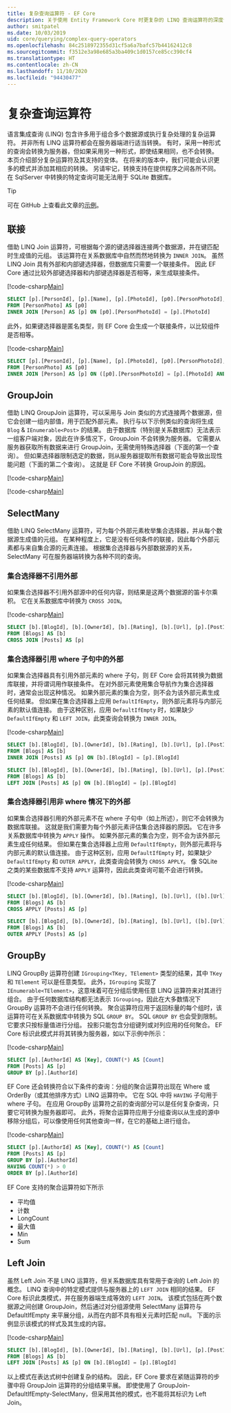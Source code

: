 ```yaml
---
title: 复杂查询运算符 - EF Core
description: 关于使用 Entity Framework Core 时更复杂的 LINQ 查询运算符的深度信息
author: smitpatel
ms.date: 10/03/2019
uid: core/querying/complex-query-operators
ms.openlocfilehash: 84c2518972355d31cf5a6a7bafc57b44162412c8
ms.sourcegitcommit: f3512e3a98e685a3ba409c1d0157ce85cc390cf4
ms.translationtype: HT
ms.contentlocale: zh-CN
ms.lasthandoff: 11/10/2020
ms.locfileid: "94430477"
---
```

# <a name="complex-query-operators"></a>复杂查询运算符

语言集成查询 (LINQ) 包含许多用于组合多个数据源或执行复杂处理的复杂运算符。 并非所有 LINQ 运算符都会在服务器端进行适当转换。 有时，采用一种形式的查询会转换为服务器，但如果采用另一种形式，即使结果相同，也不会转换。 本页介绍部分复杂运算符及其支持的变体。 在将来的版本中，我们可能会认识更多的模式并添加其相应的转换。 另请牢记，转换支持在提供程序之间各所不同。 在 SqlServer 中转换的特定查询可能无法用于 SQLite 数据库。

> [!TIP]
> 可在 GitHub 上查看此文章的[示例](https://github.com/dotnet/EntityFramework.Docs/tree/master/samples/core/Querying/ComplexQuery)。

## <a name="join"></a>联接

借助 LINQ Join 运算符，可根据每个源的键选择器连接两个数据源，并在键匹配时生成值的元组。 该运算符在关系数据库中自然而然地转换为 `INNER JOIN`。 虽然 LINQ Join 具有外部和内部键选择器，但数据库只需要一个联接条件。 因此 EF Core 通过比较外部键选择器和内部键选择器是否相等，来生成联接条件。

[!code-csharp[Main](../../../samples/core/Querying/ComplexQuery/Program.cs#Join)]

```sql
SELECT [p].[PersonId], [p].[Name], [p].[PhotoId], [p0].[PersonPhotoId], [p0].[Caption], [p0].[Photo]
FROM [PersonPhoto] AS [p0]
INNER JOIN [Person] AS [p] ON [p0].[PersonPhotoId] = [p].[PhotoId]
```

此外，如果键选择器是匿名类型，则 EF Core 会生成一个联接条件，以比较组件是否相等。

[!code-csharp[Main](../../../samples/core/Querying/ComplexQuery/Program.cs#JoinComposite)]

```sql
SELECT [p].[PersonId], [p].[Name], [p].[PhotoId], [p0].[PersonPhotoId], [p0].[Caption], [p0].[Photo]
FROM [PersonPhoto] AS [p0]
INNER JOIN [Person] AS [p] ON ([p0].[PersonPhotoId] = [p].[PhotoId] AND ([p0].[Caption] = N'SN'))
```

## <a name="groupjoin"></a>GroupJoin

借助 LINQ GroupJoin 运算符，可以采用与 Join 类似的方式连接两个数据源，但它会创建一组内部值，用于匹配外部元素。 执行与以下示例类似的查询将生成 `Blog` & `IEnumerable<Post>` 的结果。 由于数据库（特别是关系数据库）无法表示一组客户端对象，因此在许多情况下，GroupJoin 不会转换为服务器。 它需要从服务器获取所有数据来进行 GroupJoin，无需使用特殊选择器（下面的第一个查询）。 但如果选择器限制选定的数据，则从服务器提取所有数据可能会导致出现性能问题（下面的第二个查询）。 这就是 EF Core 不转换 GroupJoin 的原因。

[!code-csharp[Main](../../../samples/core/Querying/ComplexQuery/Program.cs#GroupJoin)]

[!code-csharp[Main](../../../samples/core/Querying/ComplexQuery/Program.cs#GroupJoinComposed)]

## <a name="selectmany"></a>SelectMany

借助 LINQ SelectMany 运算符，可为每个外部元素枚举集合选择器，并从每个数据源生成值的元组。 在某种程度上，它是没有任何条件的联接，因此每个外部元素都与来自集合源的元素连接。 根据集合选择器与外部数据源的关系，SelectMany 可在服务器端转换为各种不同的查询。

### <a name="collection-selector-doesnt-reference-outer"></a>集合选择器不引用外部

如果集合选择器不引用外部源中的任何内容，则结果是这两个数据源的笛卡尔乘积。 它在关系数据库中转换为 `CROSS JOIN`。

[!code-csharp[Main](../../../samples/core/Querying/ComplexQuery/Program.cs#SelectManyConvertedToCrossJoin)]

```sql
SELECT [b].[BlogId], [b].[OwnerId], [b].[Rating], [b].[Url], [p].[PostId], [p].[AuthorId], [p].[BlogId], [p].[Content], [p].[Rating], [p].[Title]
FROM [Blogs] AS [b]
CROSS JOIN [Posts] AS [p]
```

### <a name="collection-selector-references-outer-in-a-where-clause"></a>集合选择器引用 where 子句中的外部

如果集合选择器具有引用外部元素的 where 子句，则 EF Core 会将其转换为数据库联接，并将谓词用作联接条件。 在对外部元素使用集合导航作为集合选择器时，通常会出现这种情况。 如果外部元素的集合为空，则不会为该外部元素生成任何结果。 但如果在集合选择器上应用 `DefaultIfEmpty`，则外部元素将与内部元素的默认值连接。 由于这种区别，应用 `DefaultIfEmpty` 时，如果缺少 `DefaultIfEmpty` 和 `LEFT JOIN`，此类查询会转换为 `INNER JOIN`。

[!code-csharp[Main](../../../samples/core/Querying/ComplexQuery/Program.cs#SelectManyConvertedToJoin)]

```sql
SELECT [b].[BlogId], [b].[OwnerId], [b].[Rating], [b].[Url], [p].[PostId], [p].[AuthorId], [p].[BlogId], [p].[Content], [p].[Rating], [p].[Title]
FROM [Blogs] AS [b]
INNER JOIN [Posts] AS [p] ON [b].[BlogId] = [p].[BlogId]

SELECT [b].[BlogId], [b].[OwnerId], [b].[Rating], [b].[Url], [p].[PostId], [p].[AuthorId], [p].[BlogId], [p].[Content], [p].[Rating], [p].[Title]
FROM [Blogs] AS [b]
LEFT JOIN [Posts] AS [p] ON [b].[BlogId] = [p].[BlogId]
```

### <a name="collection-selector-references-outer-in-a-non-where-case"></a>集合选择器引用非 where 情况下的外部

如果集合选择器引用的外部元素不在 where 子句中（如上所述），则它不会转换为数据库联接。 这就是我们需要为每个外部元素评估集合选择器的原因。 它在许多关系数据库中转换为 `APPLY` 操作。 如果外部元素的集合为空，则不会为该外部元素生成任何结果。 但如果在集合选择器上应用 `DefaultIfEmpty`，则外部元素将与内部元素的默认值连接。 由于这种区别，应用 `DefaultIfEmpty` 时，如果缺少 `DefaultIfEmpty` 和 `OUTER APPLY`，此类查询会转换为 `CROSS APPLY`。 像 SQLite 之类的某些数据库不支持 `APPLY` 运算符，因此此类查询可能不会进行转换。

[!code-csharp[Main](../../../samples/core/Querying/ComplexQuery/Program.cs#SelectManyConvertedToApply)]

```sql
SELECT [b].[BlogId], [b].[OwnerId], [b].[Rating], [b].[Url], ([b].[Url] + N'=>') + [p].[Title] AS [p]
FROM [Blogs] AS [b]
CROSS APPLY [Posts] AS [p]

SELECT [b].[BlogId], [b].[OwnerId], [b].[Rating], [b].[Url], ([b].[Url] + N'=>') + [p].[Title] AS [p]
FROM [Blogs] AS [b]
OUTER APPLY [Posts] AS [p]
```

## <a name="groupby"></a>GroupBy

LINQ GroupBy 运算符创建 `IGrouping<TKey, TElement>` 类型的结果，其中 `TKey` 和 `TElement` 可以是任意类型。 此外，`IGrouping` 实现了 `IEnumerable<TElement>`，这意味着可在分组后使用任意 LINQ 运算符来对其进行组合。 由于任何数据库结构都无法表示 `IGrouping`，因此在大多数情况下 GroupBy 运算符不会进行任何转换。 聚合运算符应用于返回标量的每个组时，该运算符可在关系数据库中转换为 SQL `GROUP BY`。 SQL `GROUP BY` 也会受到限制。 它要求只按标量值进行分组。 投影只能包含分组键列或对列应用的任何聚合。 EF Core 标识此模式并将其转换为服务器，如以下示例中所示：

[!code-csharp[Main](../../../samples/core/Querying/ComplexQuery/Program.cs#GroupBy)]

```sql
SELECT [p].[AuthorId] AS [Key], COUNT(*) AS [Count]
FROM [Posts] AS [p]
GROUP BY [p].[AuthorId]
```

EF Core 还会转换符合以下条件的查询：分组的聚合运算符出现在 Where 或 OrderBy（或其他排序方式）LINQ 运算符中。 它在 SQL 中将 `HAVING` 子句用于 where 子句。 在应用 GroupBy 运算符之前的查询部分可以是任何复杂查询，只要它可转换为服务器即可。 此外，将聚合运算符应用于分组查询以从生成的源中移除分组后，可以像使用任何其他查询一样，在它的基础上进行组合。

[!code-csharp[Main](../../../samples/core/Querying/ComplexQuery/Program.cs#GroupByFilter)]

```sql
SELECT [p].[AuthorId] AS [Key], COUNT(*) AS [Count]
FROM [Posts] AS [p]
GROUP BY [p].[AuthorId]
HAVING COUNT(*) > 0
ORDER BY [p].[AuthorId]
```

EF Core 支持的聚合运算符如下所示

- 平均值
- 计数
- LongCount
- 最大值
- Min
- Sum

## <a name="left-join"></a>Left Join

虽然 Left Join 不是 LINQ 运算符，但关系数据库具有常用于查询的 Left Join 的概念。 LINQ 查询中的特定模式提供与服务器上的 `LEFT JOIN` 相同的结果。 EF Core 标识此类模式，并在服务器端生成等效的 `LEFT JOIN`。 该模式包括在两个数据源之间创建 GroupJoin，然后通过对分组源使用 SelectMany 运算符与 DefaultIfEmpty 来平展分组，从而在内部不具有相关元素时匹配 null。 下面的示例显示该模式的样式及其生成的内容。

[!code-csharp[Main](../../../samples/core/Querying/ComplexQuery/Program.cs#LeftJoin)]

```sql
SELECT [b].[BlogId], [b].[OwnerId], [b].[Rating], [b].[Url], [p].[PostId], [p].[AuthorId], [p].[BlogId], [p].[Content], [p].[Rating], [p].[Title]
FROM [Blogs] AS [b]
LEFT JOIN [Posts] AS [p] ON [b].[BlogId] = [p].[BlogId]
```

以上模式在表达式树中创建复杂的结构。 因此，EF Core 要求在紧随运算符的步骤中将 GroupJoin 运算符的分组结果平展。 即使使用了 GroupJoin-DefaultIfEmpty-SelectMany，但采用其他的模式，也不能将其标识为 Left Join。

